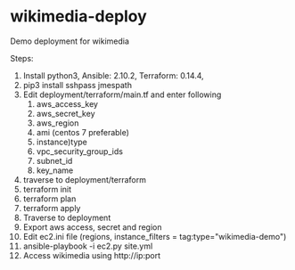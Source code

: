 # wikimedia-deploy
Demo deployment for wikimedia

Steps:
1. Install python3, Ansible: 2.10.2, Terraform: 0.14.4, 
2. pip3 install sshpass jmespath
3. Edit deployment/terraform/main.tf and enter following
   1. aws_access_key
   2. aws_secret_key
   3. aws_region
   4. ami (centos 7 preferable)
   5. instance)type
   6. vpc_security_group_ids
   7. subnet_id
   8. key_name
4. traverse to deployment/terraform
5. terraform init
6. terraform plan
7. terraform apply
8. Traverse to deployment
9. Export aws access, secret and region
10. Edit ec2.ini file (regions, instance_filters = tag:type="wikimedia-demo")
11. ansible-playbook -i ec2.py site.yml
12. Access wikimedia using http://ip:port
